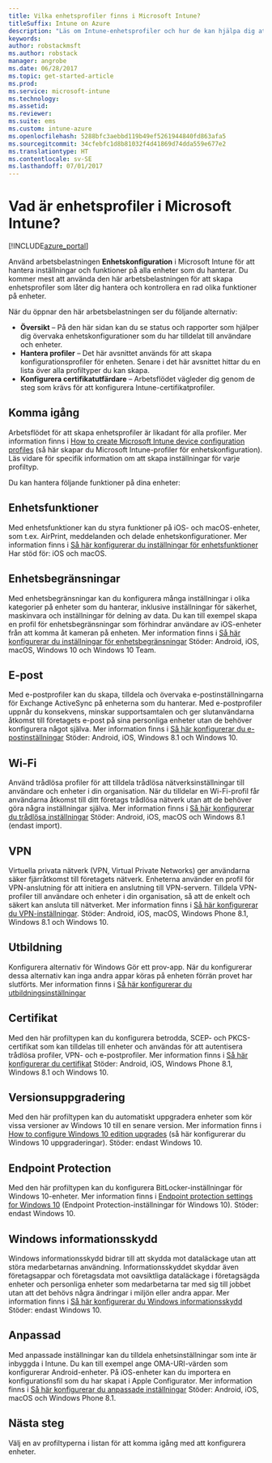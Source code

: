 ```yaml
---
title: Vilka enhetsprofiler finns i Microsoft Intune?
titleSuffix: Intune on Azure
description: "Läs om Intune-enhetsprofiler och hur de kan hjälpa dig att hantera och skydda enheter i företaget.”"
keywords: 
author: robstackmsft
ms.author: robstack
manager: angrobe
ms.date: 06/28/2017
ms.topic: get-started-article
ms.prod: 
ms.service: microsoft-intune
ms.technology: 
ms.assetid: 
ms.reviewer: 
ms.suite: ems
ms.custom: intune-azure
ms.openlocfilehash: 5288bfc3aebbd119b49ef5261944840fd863afa5
ms.sourcegitcommit: 34cfebfc1d8b81032f4d41869d74dda559e677e2
ms.translationtype: HT
ms.contentlocale: sv-SE
ms.lasthandoff: 07/01/2017
---
```

# <a name="what-are-microsoft-intune-device-profiles"></a>Vad är enhetsprofiler i Microsoft Intune?

[!INCLUDE[azure_portal](./includes/azure_portal.md)]

Använd arbetsbelastningen **Enhetskonfiguration** i Microsoft Intune för att hantera inställningar och funktioner på alla enheter som du hanterar. Du kommer mest att använda den här arbetsbelastningen för att skapa enhetsprofiler som låter dig hantera och kontrollera en rad olika funktioner på enheter.

När du öppnar den här arbetsbelastningen ser du följande alternativ:

- **Översikt** – På den här sidan kan du se status och rapporter som hjälper dig övervaka enhetskonfigurationer som du har tilldelat till användare och enheter.
- **Hantera profiler** – Det här avsnittet används för att skapa konfigurationsprofiler för enheten. Senare i det här avsnittet hittar du en lista över alla profiltyper du kan skapa.
- **Konfigurera certifikatutfärdare** – Arbetsflödet vägleder dig genom de steg som krävs för att konfigurera Intune-certifikatprofiler.

## <a name="getting-started"></a>Komma igång

Arbetsflödet för att skapa enhetsprofiler är likadant för alla profiler. Mer information finns i [How to create Microsoft Intune device configuration profiles](device-profile-create.md) (så här skapar du Microsoft Intune-profiler för enhetskonfiguration). Läs vidare för specifik information om att skapa inställningar för varje profiltyp.

Du kan hantera följande funktioner på dina enheter:

## <a name="device-features"></a>Enhetsfunktioner

Med enhetsfunktioner kan du styra funktioner på iOS- och macOS-enheter, som t.ex. AirPrint, meddelanden och delade enhetskonfigurationer.
Mer information finns i [Så här konfigurerar du inställningar för enhetsfunktioner](device-features-configure.md) Har stöd för: iOS och macOS.

## <a name="device-restrictions"></a>Enhetsbegränsningar
Med enhetsbegränsningar kan du konfigurera många inställningar i olika kategorier på enheter som du hanterar, inklusive inställningar för säkerhet, maskinvara och inställningar för delning av data. Du kan till exempel skapa en profil för enhetsbegränsningar som förhindrar användare av iOS-enheter från att komma åt kameran på enheten.
Mer information finns i [Så här konfigurerar du inställningar för enhetsbegränsningar](device-restrictions-configure.md) Stöder: Android, iOS, macOS, Windows 10 och Windows 10 Team.

## <a name="email"></a>E-post
Med e-postprofiler kan du skapa, tilldela och övervaka e-postinställningarna för Exchange ActiveSync på enheterna som du hanterar. Med e-postprofiler uppnår du konsekvens, minskar supportsamtalen och ger slutanvändarna åtkomst till företagets e-post på sina personliga enheter utan de behöver konfigurera något själva.
Mer information finns i [Så här konfigurerar du e-postinställningar](email-settings-configure.md) Stöder: Android, iOS, Windows 8.1 och Windows 10.

## <a name="wi-fi"></a>Wi-Fi
Använd trådlösa profiler för att tilldela trådlösa nätverksinställningar till användare och enheter i din organisation. När du tilldelar en Wi-Fi-profil får användarna åtkomst till ditt företags trådlösa nätverk utan att de behöver göra några inställningar själva.
Mer information finns i [Så här konfigurerar du trådlösa inställningar](wi-fi-settings-configure.md) Stöder: Android, iOS, macOS och Windows 8.1 (endast import).

## <a name="vpn"></a>VPN
Virtuella privata nätverk (VPN, Virtual Private Networks) ger användarna säker fjärråtkomst till företagets nätverk. Enheterna använder en profil för VPN-anslutning för att initiera en anslutning till VPN-servern. Tilldela VPN-profiler till användare och enheter i din organisation, så att de enkelt och säkert kan ansluta till nätverket.
Mer information finns i [Så här konfigurerar du VPN-inställningar](vpn-settings-configure.md).
Stöder: Android, iOS, macOS, Windows Phone 8.1, Windows 8.1 och Windows 10.

## <a name="education"></a>Utbildning
Konfigurera alternativ för Windows Gör ett prov-app. När du konfigurerar dessa alternativ kan inga andra appar köras på enheten förrän provet har slutförts.
Mer information finns i [Så här konfigurerar du utbildningsinställningar](education-settings-configure.md)

## <a name="certificates"></a>Certifikat
Med den här profiltypen kan du konfigurera betrodda, SCEP- och PKCS-certifikat som kan tilldelas till enheter och användas för att autentisera trådlösa profiler, VPN- och e-postprofiler.
Mer information finns i [Så här konfigurerar du certifikat](certificates-configure.md) Stöder: Android, iOS, Windows Phone 8.1, Windows 8.1 och Windows 10.

## <a name="edition-upgrade"></a>Versionsuppgradering
Med den här profiltypen kan du automatiskt uppgradera enheter som kör vissa versioner av Windows 10 till en senare version.
Mer information finns i [How to configure Windows 10 edition upgrades](edition-upgrade-configure-windows-10.md) (så här konfigurerar du Windows 10 uppgraderingar). Stöder: endast Windows 10.

## <a name="endpoint-protection"></a>Endpoint Protection
Med den här profiltypen kan du konfigurera BitLocker-inställningar för Windows 10-enheter.
Mer information finns i [Endpoint protection settings for Windows 10](endpoint-protection-windows-10.md) (Endpoint Protection-inställningar för Windows 10). Stöder: endast Windows 10.

## <a name="windows-information-protection"></a>Windows informationsskydd
Windows informationsskydd bidrar till att skydda mot dataläckage utan att störa medarbetarnas användning. Informationsskyddet skyddar även företagsappar och företagsdata mot oavsiktliga dataläckage i företagsägda enheter och personliga enheter som medarbetarna tar med sig till jobbet utan att det behövs några ändringar i miljön eller andra appar.
Mer information finns i [Så här konfigurerar du Windows informationsskydd](windows-information-protection-configure.md) Stöder: endast Windows 10.

## <a name="custom"></a>Anpassad
Med anpassade inställningar kan du tilldela enhetsinställningar som inte är inbyggda i Intune. Du kan till exempel ange OMA-URI-värden som konfigurerar Android-enheter. På iOS-enheter kan du importera en konfigurationsfil som du har skapat i Apple Configurator.
Mer information finns i [Så här konfigurerar du anpassade inställningar](custom-settings-configure.md) Stöder: Android, iOS, macOS och Windows Phone 8.1.

## <a name="next-steps"></a>Nästa steg
Välj en av profiltyperna i listan för att komma igång med att konfigurera enheter.
